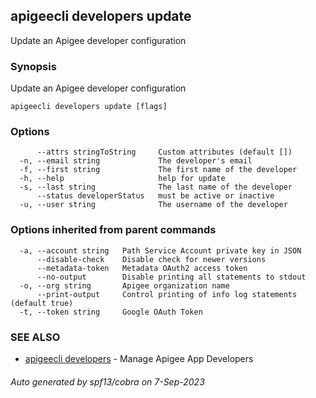 ## apigeecli developers update

Update an Apigee developer configuration

### Synopsis

Update an Apigee developer configuration

```
apigeecli developers update [flags]
```

### Options

```
      --attrs stringToString     Custom attributes (default [])
  -n, --email string             The developer's email
  -f, --first string             The first name of the developer
  -h, --help                     help for update
  -s, --last string              The last name of the developer
      --status developerStatus   must be active or inactive
  -u, --user string              The username of the developer
```

### Options inherited from parent commands

```
  -a, --account string   Path Service Account private key in JSON
      --disable-check    Disable check for newer versions
      --metadata-token   Metadata OAuth2 access token
      --no-output        Disable printing all statements to stdout
  -o, --org string       Apigee organization name
      --print-output     Control printing of info log statements (default true)
  -t, --token string     Google OAuth Token
```

### SEE ALSO

* [apigeecli developers](apigeecli_developers.md)	 - Manage Apigee App Developers

###### Auto generated by spf13/cobra on 7-Sep-2023
